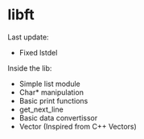 # libft

Last update:
- Fixed lstdel

Inside the lib:

- Simple list module
- Char* manipulation
- Basic print functions
- get_next_line
- Basic data convertissor
- Vector (Inspired from C++ Vectors)
